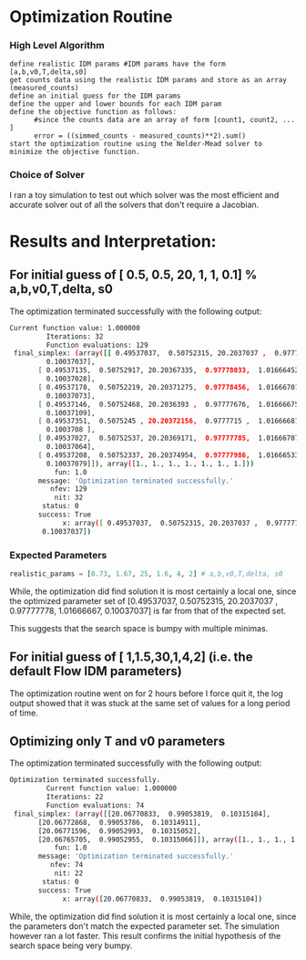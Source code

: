 # Optimization Routine

### High Level Algorithm
```
define realistic IDM params #IDM params have the form [a,b,v0,T,delta,s0]
get counts data using the realistic IDM params and store as an array (measured_counts)
define an initial guess for the IDM params
define the upper and lower bounds for each IDM param
define the objective function as follows:
      #since the counts data are an array of form [count1, count2, ... ]
      error = ((simmed_counts - measured_counts)**2).sum()
start the optimization routine using the Nelder-Mead solver to minimize the objective function.
```

### Choice of Solver

I ran a toy simulation to test out which solver was the most efficient and accurate solver out of all the solvers that don't require a Jacobian.


# Results and Interpretation:

## For initial guess of [ 0.5, 0.5, 20, 1, 1, 0.1] % a,b,v0,T,delta, s0

The optimization terminated successfully with the following output:

```bash
Current function value: 1.000000
         Iterations: 32
         Function evaluations: 129
 final_simplex: (array([[ 0.49537037,  0.50752315, 20.2037037 ,  0.97777778,  1.01666667,
         0.10037037],
       [ 0.49537135,  0.50752917, 20.20367335,  0.97778033,  1.01666452,
         0.10037028],
       [ 0.49537178,  0.50752219, 20.20371275,  0.97778456,  1.01666701,
         0.10037073],
       [ 0.49537146,  0.50752468, 20.2036393 ,  0.97777676,  1.01666675,
         0.10037109],
       [ 0.49537351,  0.5075245 , 20.20372156,  0.9777715 ,  1.01666681,
         0.1003708 ],
       [ 0.49537027,  0.50752537, 20.20369171,  0.97777785,  1.01666707,
         0.10037064],
       [ 0.49537208,  0.50752337, 20.20374954,  0.97777986,  1.01666533,
         0.10037079]]), array([1., 1., 1., 1., 1., 1., 1.]))
           fun: 1.0
       message: 'Optimization terminated successfully.'
          nfev: 129
           nit: 32
        status: 0
       success: True
             x: array([ 0.49537037,  0.50752315, 20.2037037 ,  0.97777778,  1.01666667,
        0.10037037])
```

### Expected Parameters
```python
realistic_params = [0.73, 1.67, 25, 1.6, 4, 2] # a,b,v0,T,delta, s0
```
While, the optimization did find solution it is most certainly a local one, since the optimized parameter set of  [0.49537037,  0.50752315, 20.2037037 ,  0.97777778,  1.01666667, 0.10037037] is far from that of the expected set.

This suggests that the search space is bumpy with multiple minimas.

## For initial guess of [ 1,1.5,30,1,4,2] (i.e. the default Flow IDM parameters)

The optimization routine went on for 2 hours before I force quit it, the log output showed that it was stuck at the same set of values for a long period of time.

## Optimizing only T and v0 parameters

The optimization terminated successfully with the following output:

```bash
Optimization terminated successfully.
         Current function value: 1.000000
         Iterations: 22
         Function evaluations: 74
 final_simplex: (array([[20.06770833,  0.99053819,  0.10315104],
       [20.06772868,  0.99053786,  0.10314911],
       [20.06771596,  0.99052993,  0.10315052],
       [20.06765705,  0.99052955,  0.10315066]]), array([1., 1., 1., 1.]))
           fun: 1.0
       message: 'Optimization terminated successfully.'
          nfev: 74
           nit: 22
        status: 0
       success: True
             x: array([20.06770833,  0.99053819,  0.10315104])
```

While, the optimization did find solution it is most certainly a local one, since the parameters don't match the expected parameter set. The simulation however ran a lot faster. This result confirms the initial hypothesis of the search space being very bumpy.
